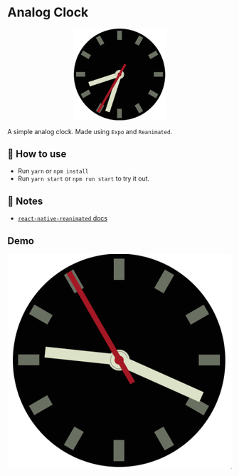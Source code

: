 # Analog Clock

<p align="center">
  <img alt="Icon" src="./assets/clock.png" width="208" />
</p>

A simple analog clock. Made using `Expo` and `Reanimated`.

## 🚀 How to use

- Run `yarn` or `npm install`
- Run `yarn start` or `npm run start` to try it out.

## 📝 Notes

- [`react-native-reanimated` docs](https://docs.swmansion.com/react-native-reanimated/)

## Demo

![Screenshot](./assets/demo.gif)